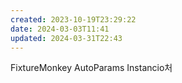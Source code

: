 ```yaml
---
created: 2023-10-19T23:29:22
date: 2024-03-03T11:41
updated: 2024-03-31T22:43
---
```

FixtureMonkey
AutoParams
Instancio처